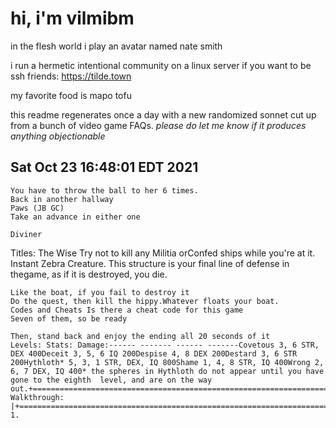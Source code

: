 # hi, i'm vilmibm

in the flesh world i play an avatar named nate smith

i run a hermetic intentional community on a linux server if you want to be ssh friends: https://tilde.town

my favorite food is mapo tofu

this readme regenerates once a day with a new randomized sonnet cut up from a bunch of video game FAQs.
_please do let me know if it produces anything objectionable_

## Sat Oct 23 16:48:01 EDT 2021

    You have to throw the ball to her 6 times.
    Back in another hallway
    Paws (JB GC)
    Take an advance in either one
    
    Diviner Titles: The Wise
    Try not to kill any Militia orConfed ships while you're at it.
    Instant Zebra Creature.
    This structure is your final line of defense in thegame, as if it is destroyed, you die.
    
    Like the boat, if you fail to destroy it
    Do the quest, then kill the hippy.Whatever floats your boat.
    Codes and Cheats Is there a cheat code for this game
    Seven of them, so be ready
    
    Then, stand back and enjoy the ending all 20 seconds of it
    Levels: Stats: Damage:------ ------- ------ -------Covetous 3, 6 STR, DEX 400Deceit 3, 5, 6 IQ 200Despise 4, 8 DEX 200Destard 3, 6 STR 200Hythloth* 5, 3, 1 STR, DEX, IQ 800Shame 1, 4, 8 STR, IQ 400Wrong 2, 6, 7 DEX, IQ 400* the spheres in Hythloth do not appear until you have gone to the eighth  level, and are on the way out.+=============================================================================+| Walkthrough: |+=============================================================================++=============================================================================+| 1.
